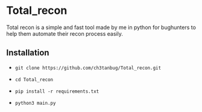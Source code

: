 # Total_recon
Total recon is a simple and fast tool made by me in python for bughunters to help them automate their recon process easily.

## Installation
- `git clone https://github.com/ch3tanbug/Total_recon.git`

- `cd Total_recon`

- `pip install -r requirements.txt`

- `python3 main.py`


